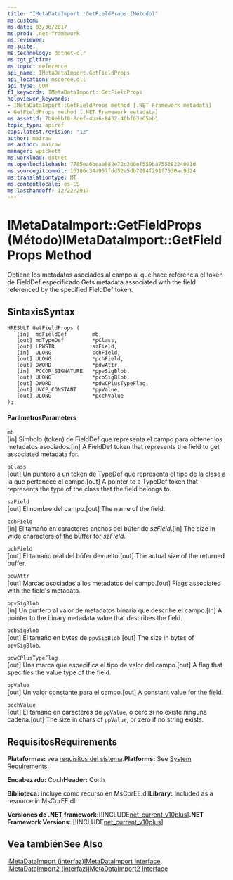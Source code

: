 ```yaml
---
title: "IMetaDataImport::GetFieldProps (Método)"
ms.custom: 
ms.date: 03/30/2017
ms.prod: .net-framework
ms.reviewer: 
ms.suite: 
ms.technology: dotnet-clr
ms.tgt_pltfrm: 
ms.topic: reference
api_name: IMetaDataImport.GetFieldProps
api_location: mscoree.dll
api_type: COM
f1_keywords: IMetaDataImport::GetFieldProps
helpviewer_keywords:
- IMetaDataImport::GetFieldProps method [.NET Framework metadata]
- GetFieldProps method [.NET Framework metadata]
ms.assetid: 7b0e9b10-8cef-4ba6-8432-40bf63e65ab1
topic_type: apiref
caps.latest.revision: "12"
author: mairaw
ms.author: mairaw
manager: wpickett
ms.workload: dotnet
ms.openlocfilehash: 7785ea6beaa882e72d200ef559ba75538224091d
ms.sourcegitcommit: 16186c34a957fdd52e5db7294f291f7530ac9d24
ms.translationtype: MT
ms.contentlocale: es-ES
ms.lasthandoff: 12/22/2017
---
```

# <a name="imetadataimportgetfieldprops-method"></a><span data-ttu-id="84681-102">IMetaDataImport::GetFieldProps (Método)</span><span class="sxs-lookup"><span data-stu-id="84681-102">IMetaDataImport::GetFieldProps Method</span></span>
<span data-ttu-id="84681-103">Obtiene los metadatos asociados al campo al que hace referencia el token de FieldDef especificado.</span><span class="sxs-lookup"><span data-stu-id="84681-103">Gets metadata associated with the field referenced by the specified FieldDef token.</span></span>  
  
## <a name="syntax"></a><span data-ttu-id="84681-104">Sintaxis</span><span class="sxs-lookup"><span data-stu-id="84681-104">Syntax</span></span>  
  
```  
HRESULT GetFieldProps (  
   [in]  mdFieldDef        mb,   
   [out] mdTypeDef         *pClass,  
   [out] LPWSTR            szField,  
   [in]  ULONG             cchField,   
   [out] ULONG             *pchField,  
   [out] DWORD             *pdwAttr,  
   [in]  PCCOR_SIGNATURE   *ppvSigBlob,   
   [out] ULONG             *pcbSigBlob,   
   [out] DWORD             *pdwCPlusTypeFlag,   
   [out] UVCP_CONSTANT     *ppValue,  
   [out] ULONG             *pcchValue  
);  
```  
  
#### <a name="parameters"></a><span data-ttu-id="84681-105">Parámetros</span><span class="sxs-lookup"><span data-stu-id="84681-105">Parameters</span></span>  
 `mb`  
 <span data-ttu-id="84681-106">[in] Símbolo (token) de FieldDef que representa el campo para obtener los metadatos asociados.</span><span class="sxs-lookup"><span data-stu-id="84681-106">[in] A FieldDef token that represents the field to get associated metadata for.</span></span>  
  
 `pClass`  
 <span data-ttu-id="84681-107">[out] Un puntero a un token de TypeDef que representa el tipo de la clase a la que pertenece el campo.</span><span class="sxs-lookup"><span data-stu-id="84681-107">[out] A pointer to a TypeDef token that represents the type of the class that the field belongs to.</span></span>  
  
 `szField`  
 <span data-ttu-id="84681-108">[out] El nombre del campo.</span><span class="sxs-lookup"><span data-stu-id="84681-108">[out] The name of the field.</span></span>  
  
 `cchField`  
 <span data-ttu-id="84681-109">[in] El tamaño en caracteres anchos del búfer de *szField*.</span><span class="sxs-lookup"><span data-stu-id="84681-109">[in] The size in wide characters of the buffer for *szField*.</span></span>  
  
 `pchField`  
 <span data-ttu-id="84681-110">[out] El tamaño real del búfer devuelto.</span><span class="sxs-lookup"><span data-stu-id="84681-110">[out] The actual size of the returned buffer.</span></span>  
  
 `pdwAttr`  
 <span data-ttu-id="84681-111">[out] Marcas asociadas a los metadatos del campo.</span><span class="sxs-lookup"><span data-stu-id="84681-111">[out] Flags associated with the field's metadata.</span></span>  
  
 `ppvSigBlob`  
 <span data-ttu-id="84681-112">[in] Un puntero al valor de metadatos binaria que describe el campo.</span><span class="sxs-lookup"><span data-stu-id="84681-112">[in] A pointer to the binary metadata value that describes the field.</span></span>  
  
 `pcbSigBlob`  
 <span data-ttu-id="84681-113">[out] El tamaño en bytes de `ppvSigBlob`.</span><span class="sxs-lookup"><span data-stu-id="84681-113">[out] The size in bytes of `ppvSigBlob`.</span></span>  
  
 `pdwCPlusTypeFlag`  
 <span data-ttu-id="84681-114">[out] Una marca que especifica el tipo de valor del campo.</span><span class="sxs-lookup"><span data-stu-id="84681-114">[out] A flag that specifies the value type of the field.</span></span>  
  
 `ppValue`  
 <span data-ttu-id="84681-115">[out] Un valor constante para el campo.</span><span class="sxs-lookup"><span data-stu-id="84681-115">[out] A constant value for the field.</span></span>  
  
 `pcchValue`  
 <span data-ttu-id="84681-116">[out] El tamaño en caracteres de `ppValue`, o cero si no existe ninguna cadena.</span><span class="sxs-lookup"><span data-stu-id="84681-116">[out] The size in chars of `ppValue`, or zero if no string exists.</span></span>  
  
## <a name="requirements"></a><span data-ttu-id="84681-117">Requisitos</span><span class="sxs-lookup"><span data-stu-id="84681-117">Requirements</span></span>  
 <span data-ttu-id="84681-118">**Plataformas:** vea [requisitos del sistema](../../../../docs/framework/get-started/system-requirements.md).</span><span class="sxs-lookup"><span data-stu-id="84681-118">**Platforms:** See [System Requirements](../../../../docs/framework/get-started/system-requirements.md).</span></span>  
  
 <span data-ttu-id="84681-119">**Encabezado:** Cor.h</span><span class="sxs-lookup"><span data-stu-id="84681-119">**Header:** Cor.h</span></span>  
  
 <span data-ttu-id="84681-120">**Biblioteca:** incluye como recurso en MsCorEE.dll</span><span class="sxs-lookup"><span data-stu-id="84681-120">**Library:** Included as a resource in MsCorEE.dll</span></span>  
  
 <span data-ttu-id="84681-121">**Versiones de .NET framework:**[!INCLUDE[net_current_v10plus](../../../../includes/net-current-v10plus-md.md)]</span><span class="sxs-lookup"><span data-stu-id="84681-121">**.NET Framework Versions:** [!INCLUDE[net_current_v10plus](../../../../includes/net-current-v10plus-md.md)]</span></span>  
  
## <a name="see-also"></a><span data-ttu-id="84681-122">Vea también</span><span class="sxs-lookup"><span data-stu-id="84681-122">See Also</span></span>  
 [<span data-ttu-id="84681-123">IMetaDataImport (interfaz)</span><span class="sxs-lookup"><span data-stu-id="84681-123">IMetaDataImport Interface</span></span>](../../../../docs/framework/unmanaged-api/metadata/imetadataimport-interface.md)  
 [<span data-ttu-id="84681-124">IMetaDataImport2 (interfaz)</span><span class="sxs-lookup"><span data-stu-id="84681-124">IMetaDataImport2 Interface</span></span>](../../../../docs/framework/unmanaged-api/metadata/imetadataimport2-interface.md)

